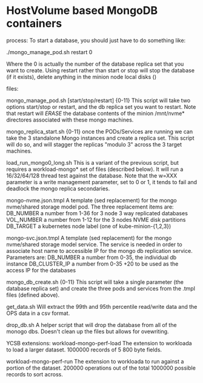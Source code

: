HostVolume based MongoDB containers
===================================
process:
To start a database, you should just have to do something like:

  ./mongo_manage_pod.sh restart 0

Where the 0 is actually the number of the database replica set that you want to create.  Using restart rather than start or stop will stop the database (if it exists), delete anything in the minion node local disks ()

files:

mongo_manage_pod.sh [start/stop/restart] {0-11}
  This script will take two options start/stop or restart, and the db replica set you want to restart. Note that restart will _ERASE_ the database contents of the minion /mnt/nvme* directores associated with these mongo machines.

mongo_replica_start.sh {0-11}
  once the PODs/Services are running we can take the 3 standalone Mongo instances and create a replica set.  This script will do so, and will stagger the replicas "modulo 3" across the 3 target machines.

load_run_mongo0_long.sh
  This is a variant of the previous script, but requires a workload-mongo* set of files (described below). It will run a 16/32/64/128 thread test against the database. Note that the w=XXX parameter is a write management parameter, set to 0 or 1, it tends to fail and deadlock the mongo replica secondaries.

mongo-nvme.json.tmpl
  A template (sed replacement) for the mongo nvme/shared storage model pod.  The three replacement items are:
    DB_NUMBER a number from 1-36 for 3 node 3 way replicated databases
    VOL_NUMBER a number from 1-12 for the 3 nodes NVME disk partitions
    DB_TARGET a kubernetes node label (one of kube-minion-{1,2,3})

mongo-svc.json.tmpl
  A template (sed replacement) for the mongo nvme/shared storage model service.  The service is needed in order to associate host name to accessible IP for the mongo db replication service.  Parameters are:
    DB_NUMBER a number from 0-35, the individual db instance
    DB_CLUSTER_IP a number from 0-35 +20 to be used as the access IP for the databases

mongo_db_create.sh {0-11}
  This script will take a single parameter (the database replica set) and create the three pods and services from the .tmpl files (defined above).

get_data.sh
  Will extract the 99th and 95th percentile read/write data and the OPS data in a csv format.

drop_db.sh
  A helper script that will drop the database from all of the monogo dbs.  Doesn't clean up the files but allows for ovewriting.

YCSB extensions:
workload-mongo-perf-load
  The extension to workloada to load a larger dataset. 1000000 records of 5 800 byte fields.

workload-mongo-perf-run
  The extension to workloada to run against a portion of the dataset. 200000 operations out of the total 1000000 possible records to sort across.
